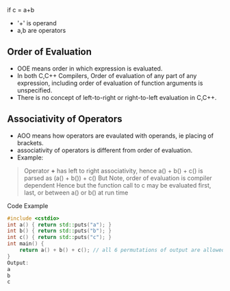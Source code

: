 if c = a+b
- '+' is operand
- a,b are operators

## Order of Evaluation
- OOE means order in which expression is evaluated.
- In both C,C++ Compilers, Order of evaluation of any part of any expression, including order of evaluation of function arguments is unspecified. 
- There is no concept of left-to-right or right-to-left evaluation in C,C++.

## Associativity of Operators
- AOO means how operators are evaulated with operands, ie placing of brackets.
- associativity of operators is different from order of evaluation.
- Example: 
> Operator **+** has left to right associativity, hence
> a() + b() + c() is parsed as (a() + b()) + c()
> But Note, order of evaluation is compiler dependent Hence
> but the function call to c may be evaluated first, last, or between a() or b() at run time

Code Example
```C++
#include <cstdio>
int a() { return std::puts("a"); }
int b() { return std::puts("b"); }
int c() { return std::puts("c"); }
int main() {
    return a() + b() + c(); // all 6 permutations of output are allowed
}
Output:
a
b
c
```

